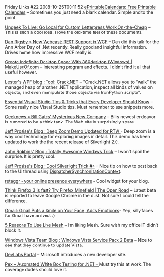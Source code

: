 Friday Links #22
2008-10-25T00:11:52
[ePrintableCalendars: Free Printable Calendars](http://www.makeuseof.com/dir/eprintablecalendars-free-printable-calendars-charts-flash-cards-games/) – Sometimes you just need a blank calendar. Simple and to the point.

[Ungeek To Live: Go Local for Custom Letterpress Work On-the-Cheap](http://lifehacker.com/5065342/go-local-for-custom-letterpress-work-on+the+cheap) – This is such a cool idea. I love the old-time feel of these documents.

[Dan Rigsby » New Webcast: REST Support in WCF](http://www.danrigsby.com/blog/index.php/2008/09/25/new-webcast-rest-support-in-wcf/) – Dan did this talk for the Ann Arbor Day of .Net recently. Really good and insightful information. Drives home how impressive WCF really is.

[Create Indefinite Desktop Space With 360desktop (Windows) | MakeUseOf.com](http://www.makeuseof.com/tag/create-indefinite-desktop-space-with-360desktop-windows/) – Interesting program and effects. I didn’t find it all that useful however.

[Lester's WPF blog : Tool: Crack.NET](http://blogs.msdn.com/llobo/archive/2008/10/20/tool-crack-net.aspx) – "Crack.NET allows you to “walk” the managed heap of another .NET application, inspect all kinds of values on objects, and even manipulate those objects via IronPython scripts".

[Essential Visual Studio Tips & Tricks that Every Developer Should Know](http://weblogs.asp.net/stephenwalther/archive/2008/10/21/essential-visual-studio-tips-amp-tricks-that-every-developer-should-know.aspx) – Some really nice Visual Studio tips. Must remember to use snippets more.

[Geeknews » Bill Gates’ Mysterious New Company](http://www.geeknews.net/2008/10/23/bill-gates-mysterious-new-company) – Bill’s newest endeavor is rumored to be a think tank. The Web site is surprisingly spare.

[Jeff Prosise's Blog : Deep Zoom Demo Updated for RTW ](http://www.wintellect.com/CS/blogs/jprosise/archive/2008/10/23/deep-zoom-demo-updated-for-rtw.aspx) - Deep zoom is a way cool technology for exploring images in detail. This demo has been updated to work the the recent release of Silverlight 2.0.

[John Robbins' Blog : Totally Awesome Windows Trick](http://www.wintellect.com/CS/blogs/jrobbins/archive/2008/10/23/totally-awesome-windows-trick.aspx) – I won’t spoil the surprise. It is pretty cool.

[Jeff Prosise's Blog : Cool Silverlight Trick #4](http://www.wintellect.com/CS/blogs/jprosise/archive/2008/10/23/cool-silverlight-trick-4.aspx) – Nice tip on how to post back to the UI thread using [DispatcherSynchronizationContext](http://msdn.microsoft.com/en-us/library/system.windows.threading.dispatchersynchronizationcontext%28VS.95%29.aspx).

[retaggr - your online presence everywhere](http://www.retaggr.com/Home) – Cool widget for your blog.

[Think Firefox 3 is fast? Try Firefox Minefield | The Open Road](http://news.cnet.com/8301-13505_3-10073252-16.html?tag=bnpr) – Latest beta is reported to leave Google Chrome in the dust. Not sure I could tell the difference.

[Gmail: Gmail Puts a Smile on Your Face, Adds Emoticons](http://lifehacker.com/5068299/gmail-puts-a-smile-on-your-face-adds-emoticons)- Yep, silly faces for Gmail have arrived. :)

[5 Reasons To Use Live Mesh](http://www.jeffblankenburg.com/2008/10/5-reasons-to-use-live-mesh.aspx) – I’m liking Mesh. Sure wish my office IT didn’t block it.

[Windows Vista Team Blog : Windows Vista Service Pack 2 Beta](http://windowsvistablog.com/blogs/windowsvista/archive/2008/10/24/windows-vista-service-pack-2-beta.aspx) – Nice to see that they continue to update Vista.

[DevLabs Portal](http://msdn.microsoft.com/en-us/devlabs/default.aspx) – Microsoft introduces a new developer site.

[Pex – Automated White Box Testing for .NET – ](http://msdn.microsoft.com/en-us/devlabs/cc950525.aspx)Must try this at work. The coverage dudes should love it.
